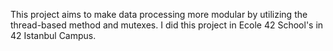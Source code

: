 This project aims to make data processing more modular by utilizing the thread-based method and mutexes. I did this project in Ecole 42 School's in 42 Istanbul Campus.
